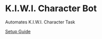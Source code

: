 # K.I.W.I. Character Bot
Automates K.I.W.I. Character Task

[Setup Guide](https://docs.google.com/document/d/1ZmCrrNTwb3fCNc32XMHj-OVY6ygzBxjE4boUPQ2pcwA/edit?usp=sharing)
